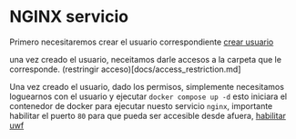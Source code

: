 # NGINX servicio
Primero necesitaremos crear el usuario correspondiente [crear usuario](https://github.com/JTuyuc7/proyecto_final_SOII/blob/master/docs/user_creation.md#crear-un-usuario-desde-root)

una vez creado el usuario, neceitamos darle accesos a la carpeta que le corresponde. (restringir acceso)[docs/access_restriction.md]

Una vez creado el usuario, dado los permisos, simplemente necesitamos loguearnos con el usuario y ejecutar `docker compose up -d` esto iniciara el contenedor de docker para ejecutar nuesto servicio `nginx`, importante habilitar el puerto `80` para que pueda ser accesible desde afuera, [habilitar uwf](./enable_ufw.md)
